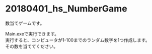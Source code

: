 # 20180401_hs_NumberGame
  
数当てゲームです。  
  
Main.exeで実行できます。  
実行すると、コンピュータが1-100までのランダム数字を1つ作成します。  
その数を当ててください。  
  
